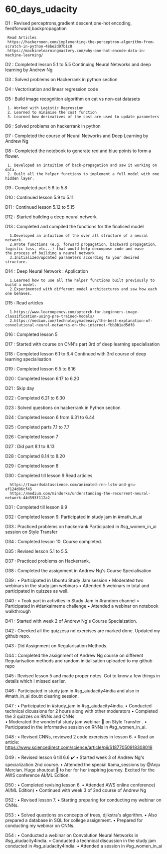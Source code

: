 # 60_days_udacity
D1 : Revised perceptrons,gradient descent,one-hot encoding, feedforward,backpropagation

     Read Articles
     https://hackernoon.com/implementing-the-perceptron-algorithm-from-scratch-in-python-48be2d07b1c0
     https://machinelearningmastery.com/why-one-hot-encode-data-in-machine-learning/
     
D2 : Completed lesson 5.1 to 5.5
     Continuing Neural Networks and deep learning by Andrew Ng
     
D3 : Solved problems on Hackerrank in python section

D4 : Vectorisation and linear regression code
     
D5 : Build image recognition algorithm on cat vs non-cat datasets

     1. Worked with Logistic Regression
     2. Learned to minimise the cost function
     3. Learned how derivatives of the cost are used to update parameters

D6 : Solved problems on hackerrank in python

D7 : Completed the course of Neural Networks and Deep Learning by Andrew Ng

D8 : Completed the notebook to generate red and blue points to form a flower.

     1. Developed an intuition of back-propagation and saw it working on data.
     2. Built all the helper functions to implement a full model with one hidden layer.

D9 : Completed part 5.6 to 5.8

D10 : Continued lesson 5.9 to 5.11

D11 : Continued lesson 5.12 to 5.15

D12 : Started building a deep neural network

D13 : Completed and compiled the functions for the finalised model
      
      1.Developed an intuition of the over all structure of a neural network.
      2.Wrote functions (e.g. forward propagation, backward propagation, logistic loss, etc...) that would help decompose code and ease       the process of building a neural network
      3.Initialized/updated parameters according to your desired structure.

D14 : Deep Neural Network : Application

      1.Learned how to use all the helper functions built previously to build a model.
      2.Experimented with different model architectures and saw how each one behaves.
      
D15 : Read articles
      
      1.https://www.learnopencv.com/pytorch-for-beginners-image-classification-using-pre-trained-models/
      2.https://medium.com/technologymadeeasy/the-best-explanation-of-convolutional-neural-networks-on-the-internet-fbb8b1ad5df8
     
D16 : Completed lesson 5

D17 : Started with course on CNN's part 3rd of deep learning specialisation

D18 : Completed lesson 6.1 to 6.4
      Continued with 3rd course of deep learning specialisation
      
D19 : Completed lesson 6.5 to 6.16

D20 : Completed lesson 6.17 to 6.20

D21 : Skip day

D22 : Completed 6.21 to 6.30

D23 : Solved questions on hackerrank in Python section

D24 : Completed lesson 6 from 6.31 to 6.44

D25 : Completed parts 7.1 to 7.7

D26 : Completed lesson 7

D27 : Did part 8.1 to 8.13

D28 : Completed 8.14 to 8.20

D29 : Completed lesson 8

D30 : Completed till lesson 9
      Read articles 
      
      https://towardsdatascience.com/animated-rnn-lstm-and-gru-ef124d06cf45
      https://medium.com/mindorks/understanding-the-recurrent-neural-network-44d593f112a2
      
D31 : Completed till lesson 9.9

D32 : Completed lesson 9.
      Participated in study jam in #math_in_ai
      
D33 : Practiced problems on hackerrank
      Participated in #sg_women_in_ai session on Style Transfer
      
D34 : Completed lesson 10. Course completed.

D35 : Revised lesson 5.1 to 5.5. 

D37 : Practiced problems on Hackerrank.

D38 : Completed the assignment in Andrew Ng's Course Specialisation

D39 : • Participated in  Ubuntu Study Jam session
      • Moderated two webinars in the study jam webinars
      • Attended 5 webinars in total and participated in quizzes as well.

D40 : • Took part in activities in Study Jam in #random channel
      • Participated in #dankaimeme challenge
      • Attended a webinar on notebook walkthrough

D41 : Started with week 2 of Andrew Ng's Course Specialzation.

D42 : Checked all the quizzesa nd exercises are marked done. Updated my github repo.

D43 : Did Assignment on Regularisation Methods. 

D44 : Completed the assignment of Andrew Ng course on different Regularisation methods and random initialisation uploaded to my github         repo

D45 : Revised lesson 5 and made proper notes. Got to know a few things in details which I missed earlier.

D46 : Participated in study jam in #sg_aiudacity4india and also in #math_in_ai doubt clearing session.

D47 : • Participated in #study_jam in #sg_aiudacity4india. 
      • Conducted technical dicussions for 2 hours along with other moderators 
      • Completed the 3 quizzes on RNNs and CNNs  
      • Moderated the wonderful study jam webinar :clap: on Style Transfer . 
      • Participated in the informative session on RNNs in #sg_women_in_ai.

D48 : • Revised CNNs, reviewed 2 code exercises in lesson 6.
      • Read an article:
        https://www.sciencedirect.com/science/article/pii/S1877050918308019

D49 : • Revised lesson 6 till 6.6 :heavy_check_mark: 
      • Started week 3 of Andrew Ng's specialization 2nd course.
      • Attended the special #ama_sessions by @Anju Mercian. Huge shoutout :clap:  to her for her inspiring journey.
       Excited for the AWS conference AI/ML Edition. 

D50 : • Completed revising lesson 6.
      • Attended AWS online conference( AI/ML Edition)
      • Continued with week 3 of 2nd course of Andrew Ng 

D52 : • Revised lesson 7. 
      • Starting preparing for conducting my webinar on CNNs.

D53 : • Solved questions on concepts of trees, djikstra's algorithm. 
      • Also prepared a database in SQL for college assignment. 
      • Prepared for conducting my webinar on CNNs.

D54 : • Conducted a webinar on Convolution Neural Networks in #sg_aiudacity4india. 
      • Conducted a technical discussion in the study jam conducted in #sg_aiudacity4india.
      • Attended a session in #sg_women_in_ai 


